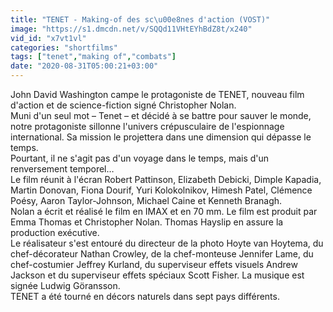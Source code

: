 ```yaml
---
title: "TENET - Making-of des sc\u00e8nes d'action (VOST)"
image: "https://s1.dmcdn.net/v/SQQd11VHtEYhBdZ8t/x240"
vid_id: "x7vt1vl"
categories: "shortfilms"
tags: ["tenet","making of","combats"]
date: "2020-08-31T05:00:21+03:00"
---
```

John David Washington campe le protagoniste de TENET, nouveau film d'action et de science-fiction signé Christopher Nolan.  <br>Muni d'un seul mot – Tenet – et décidé à se battre pour sauver le monde, notre protagoniste sillonne l'univers crépusculaire de l'espionnage international. Sa mission le projettera dans une dimension qui dépasse le temps.  <br>Pourtant, il ne s'agit pas d'un voyage dans le temps, mais d'un renversement temporel…  <br>Le film réunit à l'écran Robert Pattinson, Elizabeth Debicki, Dimple Kapadia, Martin Donovan, Fiona Dourif, Yuri Kolokolnikov, Himesh Patel, Clémence Poésy, Aaron Taylor-Johnson, Michael Caine et Kenneth Branagh.  <br>Nolan a écrit et réalisé le film en IMAX et en 70 mm. Le film est produit par Emma Thomas et Christopher Nolan. Thomas Hayslip en assure la production exécutive.  <br>Le réalisateur s'est entouré du directeur de la photo Hoyte van Hoytema, du chef-décorateur Nathan Crowley, de la chef-monteuse Jennifer Lame, du chef-costumier Jeffrey Kurland, du superviseur effets visuels Andrew Jackson et du superviseur effets spéciaux Scott Fisher. La musique est signée Ludwig Göransson.  <br>TENET a été tourné en décors naturels dans sept pays différents.
